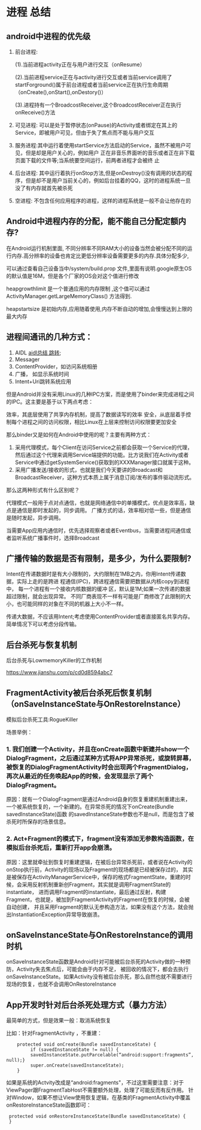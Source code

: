 # 进程 总结


## android中进程的优先级

1. 前台进程:

     (1).当前进程activity正在与用户进行交互（onResume）
     
     (2).当前进程service正在与activity进行交互或者当前service调用了startForground()属于前台进程或者当前service正在执行生命周期（onCreate(),onStart(),onDestory()）
     
     (3).进程持有一个BroadcostReceiver,这个BroadcostReceiver正在执行onReceive()方法
     
2. 可见进程: 可以是处于暂停状态(onPause)的Activity或者绑定在其上的Service，即被用户可见，但由于失了焦点而不能与用户交互
3. 服务进程:其中运行着使用startService方法启动的Service，虽然不被用户可见，但是却是用户关心的，例如用户 正在非音乐界面听的音乐或者正在非下载页面下载的文件等;当系统要空间运行，前两者进程才会被终 止
4. 后台进程: 其中运行着执行onStop方法,但是onDestroy()没有调用的状态的程序，但是却不是用户当前关心的，例如后台挂着的QQ，这时的进程系统一旦没了有内存就首先被杀死
5. 空进程: 不包含任何应用程序的进程，这样的进程系统是一般不会让他存在的

## Android中进程内存的分配，能不能自己分配定额内存?

在Android运行机制里面, 不同分辨率不同RAM大小的设备当然会被分配不同的运行内存.高分辨率的设备也肯定比更低分辨率设备需要更多的内存.具体分配多少,

可以通过查看自己设备当中/system/build.prop 文件,里面有说明.google原生OS的默认值是16M，但是各个厂家的OS会对这个值进行修改

heapgrowthlimit 是一个普通应用的内存限制 ,这个值可以通过ActivityManager.getLargeMemoryClass() 方法得到.

heapstartsize 是初始内存,应用随着使用,内存不断自动的增加,会慢慢达到上限的最大内存


## 进程间通讯的几种方式：

1. AIDL [aidl总结 跳转](https://github.com/66668/Android_Interview/blob/master/README_aidl.md);
2. Messager
3. ContentProvider，如访问系统相册
4. 广播， 如显示系统时间
5. Intent+Uri跳转系统应用


但是Android并没有采用Linux的几种IPC方案，而是使用了binder来完成进程之间的IPC。这主要是基于以下两点考虑：

效率，其底层使用了共享内存机制，提高了数据读写的效率
安全，从底层着手控制每个进程之间的访问权限，相比Linux在上层来控制访问权限要更加安全

那么binder又是如何在Android中使用的呢？主要有两种方式：

1. 采用代理模式，每个Client在访问Service之前都会获取一个Service的代理，然后通过这个代理来调用Service端提供的功能。比方说我们在Activity或者Service中通过getSystemService()获取到的XXXManager接口就属于这种。
2. 采用广播发送/接收的形式，也就是我们今天要讲的Broadcast和BroadcastReceiver，这种方式本质上属于消息订阅/发布的事件驱动流形式。

那么这两种形式有什么区别呢？

代理模式一般用于点对点通信，也就是网络通信中的单播模式，优点是效率高，缺点是通信是即时发起的，同步调用。
广播方式的话，效率相对低一些，但是通信是随时发起，异步调用。

当需要App应用内通信时，优先选择观察者或者Eventbus，当需要进程间通信或者监听系统广播事件时，选择Broadcast


## 广播传输的数据是否有限制，是多少，为什么要限制?

 Intent在传递数据时是有大小限制的，大约限制在1MB之内，你用Intent传递数据，实际上走的是跨进 程通信(IPC)，跨进程通信需要把数据从内核copy到进程中，
 每一个进程有一个接收内核数据的缓冲 区，默认是1M;如果一次传递的数据超过限制，就会出现异常。
 不同厂商表现不一样有可能是厂商修改了此限制的大小，也可能同样的对象在不同的机器上大小不一样。
 
 传递大数据，不应该用Intent;考虑使用ContentProvider或者直接匿名共享内存。简单情况下可以考虑分段传输。

## 后台杀死与恢复机制

后台杀死与LowmemoryKiller的工作机制

https://www.jianshu.com/p/cd0d8594abc7

## FragmentActivity被后台杀死后恢复机制（onSaveInstanceState与OnRestoreInstance）

模拟后台杀死工具:RogueKiller

场景举例：

### 1. 我们创建一个Activity，并且在onCreate函数中新建并show一个DialogFragment，之后通过某种方式将APP异常杀死，或旋转屏幕，被恢复的DialogFragmentActivity时会出现两个FragmentDialog，再次从最近的任务唤起App的时候，会发现显示了两个DialogFragment。

原因：就有一个DialogFragment是通过Android自身的恢复重建机制重建出来，一个被系统恢复的，一个新建的。在异常杀死的情况下onCreate(Bundle savedInstanceState)函数
的savedInstanceState参数也不是null，而是包含了被杀死时所保存的场景信息。

### 2. Act+Fragment的模式下，fragment没有添加无参数构造函数，在模拟后台杀死后，重新打开app会崩溃。

原因：这里就牵扯到恢复时重建逻辑，在被后台异常杀死前，或者说在Activity的onStop执行前，Activity的现场以及Fragment的现场都是已经被保存过的，
其实是被保存在ActivityManagerService中，保存的格式FragmentState，重建的时候，会采用反射机制重新创Fragment，其实就是调用FragmentState的instantiate，
进而调用Fragment的instantiate，最后通过反射，构建Fragment，也就是，被加到FragmentActivity的Fragment在恢复的时候，会被自动创建，
并且采用Fragment的默认无参构造方法，如果没有这个方法，就会抛出InstantiationException异常导致崩溃。
                                                                           
## onSaveInstanceState与OnRestoreInstance的调用时机
onSaveInstanceState函数是Android针对可能被后台杀死的Activity做的一种预防，Activity失去焦点后，可能会由于内存不足，
被回收的情况下，都会去执行onSaveInstanceState。如果Activity没有被后台杀死，那么自然也就不需要进行现场的恢复，也就不会调用OnRestoreInstance


## App开发时针对后台杀死处理方式（暴力方法）

最简单的方式，但是效果一般：取消系统恢复

比如：针对FragmentActivity ，不重建：

        
        protected void onCreate(Bundle savedInstanceState) {
             if (savedInstanceState != null) {
             savedInstanceState.putParcelable(“android:support:fragments”, null);}
             super.onCreate(savedInstanceState);
        }  
如果是系统的Actvity改成是“android:fragments"，不过这里需要注意：对于ViewPager跟FragmentTabHost不需要额外处理，处理了可能反而有反作用。
针对Window，如果不想让View使用恢复逻辑，在基类的FragmentActivity中覆盖onRestoreInstanceState函数即可：
        
        
     protected void onRestoreInstanceState(Bundle savedInstanceState) {
     }   
        
##                                                               